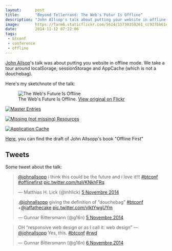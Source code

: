 ```yaml
---
layout:      post
title:       "Beyond Tellerrand: The Web's Futur Is Offline"
description: "John Allsop's talk about putting your website in offline mode"
image:       https://farm6.staticflickr.com/5614/15730350261_cc927bb61c_c.jpg
date:        2014-11-12 07:22:06
tags:
 - btconf
 - conference
 - offline
---
```


[John Allsop](https://twitter.com/johnallsopp)'s talk was about putting you website in offline mode. We take a tour around localSorage, sessionStorage and AppCache (which is not a douchebag).

Here's my sketchnote of the talk:

<figure>
  <img src="https://farm6.staticflickr.com/5616/15585485688_eb83a3c180_c.jpg" alt="The Web&#x27;s Future Is Offline">
  <figcaption>
    The Web's Future Is Offline. <a href="https://www.flickr.com/photos/alienlebarge/15585485688">View original on Flickr</a>
  </figcaption>
</figure>

<a href="https://www.flickr.com/photos/alienlebarge/15151435423" title="Master Entries by Cédric Aellen, on Flickr"><img src="https://farm6.staticflickr.com/5611/15151435423_4e0374d293_c.jpg" alt="Master Entries"></a>

<a href="https://www.flickr.com/photos/alienlebarge/15547269627" title="Missing (not missing) Resources by Cédric Aellen, on Flickr"><img src="https://farm8.staticflickr.com/7503/15547269627_5e7c5c2108_c.jpg" alt="Missing (not missing) Resources"></a>

<a href="https://www.flickr.com/photos/alienlebarge/15113064323" title="Application Cache by Cédric Aellen, on Flickr"><img src="https://farm8.staticflickr.com/7540/15113064323_03838f13cc_c.jpg" alt="Application Cache"></a>

[Here](http://www.webdirections.org/offlineworkshop/ibooksDraft.pdf), you can find the draft of John Allsopp's book "Offline First"

## Tweets

Some tweet about the talk:

<blockquote class="twitter-tweet" lang="fr"><p><a href="https://twitter.com/johnallsopp">@johnallsopp</a> i think this could be the future and i love it!!! <a href="https://twitter.com/hashtag/btconf?src=hash">#btconf</a> <a href="https://twitter.com/hashtag/offlinefirst?src=hash">#offlinefirst</a> <a href="http://t.co/haVKNkhFRq">pic.twitter.com/haVKNkhFRq</a></p>&mdash; Matthias H. Lick (@mhlick) <a href="https://twitter.com/mhlick/status/530023989658521600">5 Novembre 2014</a></blockquote> <script async src="//platform.twitter.com/widgets.js" charset="utf-8"></script>

<blockquote class="twitter-tweet" lang="fr"><p>.<a href="https://twitter.com/johnallsopp">@johnallsopp</a> giving the definition of “douchebag” <a href="https://twitter.com/hashtag/btconf?src=hash">#btconf</a> +<a href="https://twitter.com/jaffathecake">@jaffathecake</a> <a href="http://t.co/vlktYwgUYm">pic.twitter.com/vlktYwgUYm</a></p>&mdash; Gunnar Bittersmann (@g16n) <a href="https://twitter.com/g16n/status/530025043271888896">5 Novembre 2014</a></blockquote> <script async src="//platform.twitter.com/widgets.js" charset="utf-8"></script>

<blockquote class="twitter-tweet" lang="fr"><p>OH “responsive web design or as I call it: web design” —<a href="https://twitter.com/johnallsopp">@johnallsopp</a> Yes, this. <a href="https://twitter.com/hashtag/btconf?src=hash">#btconf</a> <a href="https://twitter.com/hashtag/rwd?src=hash">#rwd</a></p>&mdash; Gunnar Bittersmann (@g16n) <a href="https://twitter.com/g16n/status/530307801210683392">6 Novembre 2014</a></blockquote> <script async src="//platform.twitter.com/widgets.js" charset="utf-8"></script>
